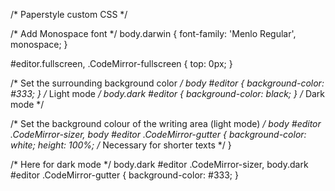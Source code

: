 /* Paperstyle custom CSS */
 
/* Add Monospace font */
body.darwin { font-family: 'Menlo Regular', monospace; }
 
#editor.fullscreen, .CodeMirror-fullscreen { top: 0px; }
 
/* Set the surrounding background color */
body #editor { background-color: #333; } /* Light mode */
body.dark #editor { background-color: black; } /* Dark mode */
 
/* Set the background colour of the writing area (light mode) */
body #editor .CodeMirror-sizer, body #editor .CodeMirror-gutter {
    background-color: white;
    height: 100%; /* Necessary for shorter texts */
}
 
/* Here for dark mode */
body.dark #editor .CodeMirror-sizer, body.dark #editor .CodeMirror-gutter {
    background-color: #333;
}